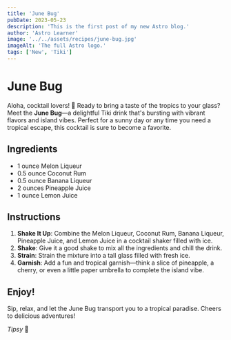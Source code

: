 ```yaml
---
title: 'June Bug'
pubDate: 2023-05-23
description: 'This is the first post of my new Astro blog.'
author: 'Astro Learner'
image: '../../assets/recipes/june-bug.jpg'
imageAlt: 'The full Astro logo.'
tags: ['New', 'Tiki']
---
```


# June Bug

Aloha, cocktail lovers! 🌺 Ready to bring a taste of the tropics to your glass? Meet the **June Bug**—a delightful Tiki drink that's bursting with vibrant flavors and island vibes. Perfect for a sunny day or any time you need a tropical escape, this cocktail is sure to become a favorite.

## Ingredients

-   1 ounce Melon Liqueur
-   0.5 ounce Coconut Rum
-   0.5 ounce Banana Liqueur
-   2 ounces Pineapple Juice
-   1 ounce Lemon Juice

## Instructions

1. **Shake It Up**: Combine the Melon Liqueur, Coconut Rum, Banana Liqueur, Pineapple Juice, and Lemon Juice in a cocktail shaker filled with ice.
2. **Shake**: Give it a good shake to mix all the ingredients and chill the drink.
3. **Strain**: Strain the mixture into a tall glass filled with fresh ice.
4. **Garnish**: Add a fun and tropical garnish—think a slice of pineapple, a cherry, or even a little paper umbrella to complete the island vibe.

## Enjoy!

Sip, relax, and let the June Bug transport you to a tropical paradise. Cheers to delicious adventures!

_Tipsy_ 🥂
